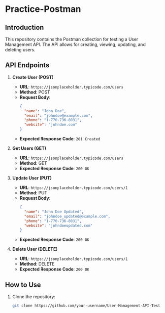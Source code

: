 # Practice-Postman

## Introduction
This repository contains the Postman collection for testing a User Management API. The API allows for creating, viewing, updating, and deleting users.

## API Endpoints
1. **Create User (POST)**
   - **URL**: `https://jsonplaceholder.typicode.com/users`
   - **Method**: POST
   - **Request Body**:
     ```json
     {
       "name": "John Doe",
       "email": "johndoe@example.com",
       "phone": "1-770-736-8031",
       "website": "johndoe.com"
     }
     ```
   - **Expected Response Code**: `201 Created`

2. **Get Users (GET)**
   - **URL**: `https://jsonplaceholder.typicode.com/users`
   - **Method**: GET
   - **Expected Response Code**: `200 OK`

3. **Update User (PUT)**
   - **URL**: `https://jsonplaceholder.typicode.com/users/1`
   - **Method**: PUT
   - **Request Body**:
     ```json
     {
       "name": "John Doe Updated",
       "email": "johndoe_updated@example.com",
       "phone": "1-770-736-8031",
       "website": "johndoeupdated.com"
     }
     ```
   - **Expected Response Code**: `200 OK`

4. **Delete User (DELETE)**
   - **URL**: `https://jsonplaceholder.typicode.com/users/1`
   - **Method**: DELETE
   - **Expected Response Code**: `200 OK`

## How to Use
1. Clone the repository:
   ```bash
   git clone https://github.com/your-username/User-Management-API-Testing.git

